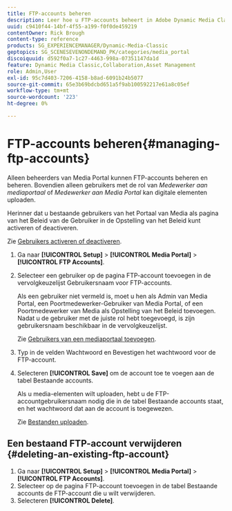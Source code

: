 ```yaml
---
title: FTP-accounts beheren
description: Leer hoe u FTP-accounts beheert in Adobe Dynamic Media Classic.
uuid: c9410f44-14bf-4f55-a199-f0f0de459219
contentOwner: Rick Brough
content-type: reference
products: SG_EXPERIENCEMANAGER/Dynamic-Media-Classic
geptopics: SG_SCENESEVENONDEMAND_PK/categories/media_portal
discoiquuid: d592f0a7-1c27-4463-998a-07351147da1d
feature: Dynamic Media Classic,Collaboration,Asset Management
role: Admin,User
exl-id: 95c7d403-7206-4158-b8ad-6091b24b5077
source-git-commit: 65e3b69bdcbd651a5f9ab100592217e61a8c05ef
workflow-type: tm+mt
source-wordcount: '223'
ht-degree: 0%

---
```


# FTP-accounts beheren{#managing-ftp-accounts}

Alleen beheerders van Media Portal kunnen FTP-accounts beheren en beheren. Bovendien alleen gebruikers met de rol van *Medewerker aan mediaportaal* of *Medewerker aan Media Portal* kan digitale elementen uploaden.

Herinner dat u bestaande gebruikers van het Portaal van Media als pagina van het Beleid van de Gebruiker in de Opstelling van het Beleid kunt activeren of deactiveren.

Zie [Gebruikers activeren of deactiveren](administration-setup.md#activating_or_deactivating_users).

1. Ga naar **[!UICONTROL Setup]** > **[!UICONTROL Media Portal]** > **[!UICONTROL FTP Accounts]**.
1. Selecteer een gebruiker op de pagina FTP-account toevoegen in de vervolgkeuzelijst Gebruikersnaam voor FTP-accounts.

   Als een gebruiker niet vermeld is, moet u hen als Admin van Media Portal, een Poortmedewerker-Gebruiker van Media Portal, of een Poortmedewerker van Media als Opstelling van het Beleid toevoegen. Nadat u de gebruiker met de juiste rol hebt toegevoegd, is zijn gebruikersnaam beschikbaar in de vervolgkeuzelijst.

   Zie [Gebruikers van een mediaportaal toevoegen](adding-media-portal-users.md#adding_a_media_portal_user).

1. Typ in de velden Wachtwoord en Bevestigen het wachtwoord voor de FTP-account.
1. Selecteren **[!UICONTROL Save]** om de account toe te voegen aan de tabel Bestaande accounts.

   Als u media-elementen wilt uploaden, hebt u de FTP-accountgebruikersnaam nodig die in de tabel Bestaande accounts staat, en het wachtwoord dat aan de account is toegewezen.

   Zie [Bestanden uploaden](uploading-files.md#uploading_files).

## Een bestaand FTP-account verwijderen {#deleting-an-existing-ftp-account}

1. Ga naar **[!UICONTROL Setup]** > **[!UICONTROL Media Portal]** > **[!UICONTROL FTP Accounts]**.
1. Selecteer op de pagina FTP-account toevoegen in de tabel Bestaande accounts de FTP-account die u wilt verwijderen.
1. Selecteren **[!UICONTROL Delete]**.
